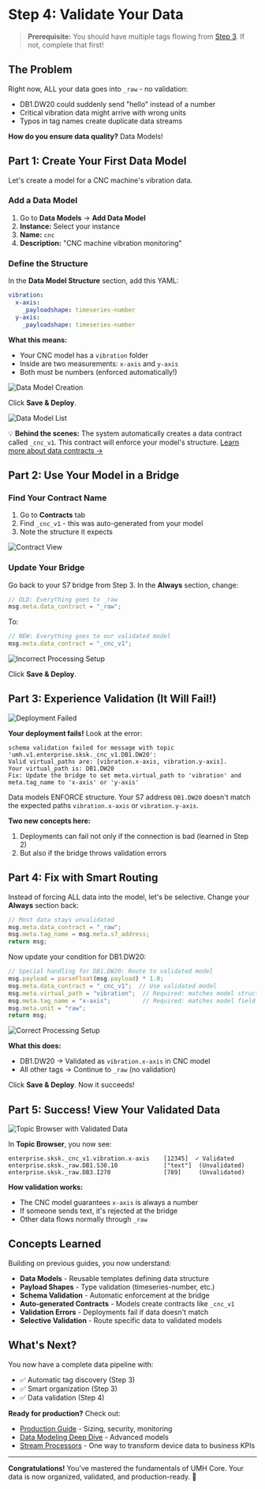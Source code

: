 # Step 4: Validate Your Data

> **Prerequisite:** You should have multiple tags flowing from [Step 3](2-organize-data.md). If not, complete that first!

## The Problem

Right now, ALL your data goes into `_raw` - no validation:
- DB1.DW20 could suddenly send "hello" instead of a number
- Critical vibration data might arrive with wrong units
- Typos in tag names create duplicate data streams

**How do you ensure data quality?** Data Models!

## Part 1: Create Your First Data Model

Let's create a model for a CNC machine's vibration data.

### Add a Data Model

1. Go to **Data Models** → **Add Data Model**
2. **Instance:** Select your instance
3. **Name:** `cnc`
4. **Description:** "CNC machine vibration monitoring"

### Define the Structure

In the **Data Model Structure** section, add this YAML:

```yaml
vibration:
  x-axis:
    _payloadshape: timeseries-number
  y-axis:
    _payloadshape: timeseries-number
```

**What this means:**
- Your CNC model has a `vibration` folder
- Inside are two measurements: `x-axis` and `y-axis`
- Both must be numbers (enforced automatically!)

![Data Model Creation](./images/3-models-cnc.png)

Click **Save & Deploy**.

![Data Model List](./images/3-models.png)

💡 **Behind the scenes:** The system automatically creates a data contract called `_cnc_v1`. This contract will enforce your model's structure. [Learn more about data contracts →](../usage/data-modeling/data-contracts.md)

## Part 2: Use Your Model in a Bridge

### Find Your Contract Name

1. Go to **Contracts** tab
2. Find `_cnc_v1` - this was auto-generated from your model
3. Note the structure it expects

![Contract View](./images/3-contracts.png)

### Update Your Bridge

Go back to your S7 bridge from Step 3. In the **Always** section, change:

```javascript
// OLD: Everything goes to _raw
msg.meta.data_contract = "_raw";
```

To:

```javascript
// NEW: Everything goes to our validated model
msg.meta.data_contract = "_cnc_v1";
```

![Incorrect Processing Setup](./images/3-bridge-cnc-wrong.png)

Click **Save & Deploy**.

## Part 3: Experience Validation (It Will Fail!)

![Deployment Failed](./images/3-bridge-cnc-deploy-failed.png)

**Your deployment fails!** Look at the error:

```text
schema validation failed for message with topic 'umh.v1.enterprise.sksk._cnc_v1.DB1.DW20':
Valid virtual_paths are: [vibration.x-axis, vibration.y-axis].
Your virtual_path is: DB1.DW20
Fix: Update the bridge to set meta.virtual_path to 'vibration' and meta.tag_name to 'x-axis' or 'y-axis'
```

Data models ENFORCE structure. Your S7 address `DB1.DW20` doesn't match the expected paths `vibration.x-axis` or `vibration.y-axis`.

**Two new concepts here:**
1. Deployments can fail not only if the connection is bad (learned in Step 2)
2. But also if the bridge throws validation errors

## Part 4: Fix with Smart Routing

Instead of forcing ALL data into the model, let's be selective. Change your **Always** section back:

```javascript
// Most data stays unvalidated
msg.meta.data_contract = "_raw";
msg.meta.tag_name = msg.meta.s7_address;
return msg;
```

Now update your condition for DB1.DW20:

```javascript
// Special handling for DB1.DW20: Route to validated model
msg.payload = parseFloat(msg.payload) * 1.0;
msg.meta.data_contract = "_cnc_v1";  // Use validated model
msg.meta.virtual_path = "vibration";  // Required: matches model structure
msg.meta.tag_name = "x-axis";         // Required: matches model field
msg.meta.unit = "raw";
return msg;
```

![Correct Processing Setup](./images/3-bridge-cnc-processing-correct.png)

**What this does:**
- DB1.DW20 → Validated as `vibration.x-axis` in CNC model
- All other tags → Continue to `_raw` (no validation)

Click **Save & Deploy**. Now it succeeds!

## Part 5: Success! View Your Validated Data

![Topic Browser with Validated Data](./images/3-topic-browser-correct.png)

In **Topic Browser**, you now see:
```text
enterprise.sksk._cnc_v1.vibration.x-axis    [12345]  ✓ Validated
enterprise.sksk._raw.DB1.S30.10             ["text"]  (Unvalidated)
enterprise.sksk._raw.DB3.I270               [789]     (Unvalidated)
```

**How validation works:**
- The CNC model guarantees `x-axis` is always a number
- If someone sends text, it's rejected at the bridge
- Other data flows normally through `_raw`

## Concepts Learned

Building on previous guides, you now understand:

- **Data Models** - Reusable templates defining data structure
- **Payload Shapes** - Type validation (timeseries-number, etc.)
- **Schema Validation** - Automatic enforcement at the bridge
- **Auto-generated Contracts** - Models create contracts like `_cnc_v1`
- **Validation Errors** - Deployments fail if data doesn't match
- **Selective Validation** - Route specific data to validated models

## What's Next?

You now have a complete data pipeline with:
- ✅ Automatic tag discovery (Step 3)
- ✅ Smart organization (Step 3)
- ✅ Data validation (Step 4)

**Ready for production?** Check out:
- [Production Guide](../production/README.md) - Sizing, security, monitoring
- [Data Modeling Deep Dive](../usage/data-modeling/README.md) - Advanced models
- [Stream Processors](../usage/data-modeling/stream-processors.md) - One way to transform device data to business KPIs

---

**Congratulations!** You've mastered the fundamentals of UMH Core. Your data is now organized, validated, and production-ready. 🎉
